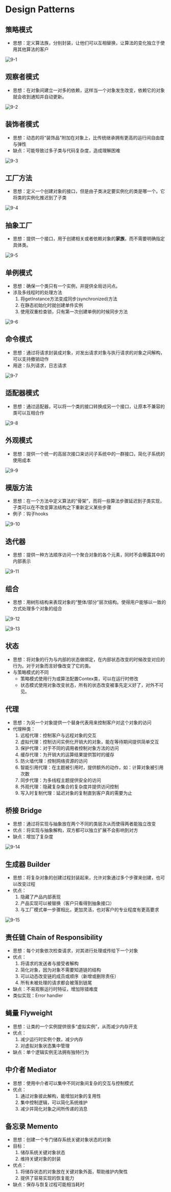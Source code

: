 # Design Patterns

## 策略模式

- 思想：定义算法族，分别封装，让他们可以互相替换，让算法的变化独立于使用其他算法的客户

![9-1](https://raw.githubusercontent.com/Joyee691/image-hosting/main/blog/9-1.jpeg)

## 观察者模式

- 思想：在对象间建立一对多的依赖，这样当一个对象发生改变，依赖它的对象就会收到通知并自动更新。

![9-2](https://raw.githubusercontent.com/Joyee691/image-hosting/main/blog/9-2.jpeg)

## 装饰者模式

- 思想：动态的将“装饰品”附加在对象上，比传统继承拥有更高的运行间自由度与弹性
- 缺点：可能导致过多子类与代码复杂度，造成理解困难

![9-3](https://raw.githubusercontent.com/Joyee691/image-hosting/main/blog/9-3.jpeg)

## 工厂方法

- 思想：定义一个创建对象的接口，但是由子类决定要实例化的类是哪一个。它将类的实例化推迟到了子类

![9-4](https://raw.githubusercontent.com/Joyee691/image-hosting/main/blog/9-4.jpeg)

## 抽象工厂

- 思想：提供一个接口，用于创建相关或者依赖对象的**家族**，而不需要明确指定具体类。

![9-5](https://raw.githubusercontent.com/Joyee691/image-hosting/main/blog/9-5.jpeg)

## 单例模式

- 思想：确保一个类只有一个实例，并提供全局访问点。
- 涉及多线程时的处理方法
    1. 将getInstance方法变成同步(synchronized)方法
    2. 在静态初始化时就创建单件实例
    3. 使用双重检查锁，只有第一次创建单例的时候同步方法

![9-6](https://raw.githubusercontent.com/Joyee691/image-hosting/main/blog/9-6.jpeg)

## 命令模式

- 思想：通过将请求封装成对象，对发出请求对象与执行请求的对象之间解构，可以支持撤销动作
- 用途：队列请求，日志请求

![9-7](https://raw.githubusercontent.com/Joyee691/image-hosting/main/blog/9-7.jpeg)

## 适配器模式

- 思想：通过适配器，可以将一个类的接口转换成另一个接口，让原本不兼容的类可以互相合作

![9-8](https://raw.githubusercontent.com/Joyee691/image-hosting/main/blog/9-8.jpeg)

## 外观模式

- 思想：提供一个统一的高层次接口来访问子系统中的一群接口，简化子系统的使用成本

![9-9](https://raw.githubusercontent.com/Joyee691/image-hosting/main/blog/9-9.jpeg)

## 模版方法

- 思想：在一个方法中定义算法的“骨架”，而将一些算法步骤延迟到子类实现，子类可以在不改变算法结构之下重新定义某些步骤
- 例子：钩子hooks

![9-10](https://raw.githubusercontent.com/Joyee691/image-hosting/main/blog/9-10.jpeg)

## 迭代器

- 思想：提供一种方法顺序访问一个聚合对象的各个元素，同时不会曝露其中的内部表示

![9-11](https://raw.githubusercontent.com/Joyee691/image-hosting/main/blog/9-11.jpeg)

## 组合

- 思想：用树形结构来表现对象的“整体/部分”层次结构。使得用户能够以一致的方式处理多个对象的组合

![9-12](https://raw.githubusercontent.com/Joyee691/image-hosting/main/blog/9-12.jpeg)

![9-13](https://raw.githubusercontent.com/Joyee691/image-hosting/main/blog/9-13.jpeg)

## 状态

- 思想：将对象的行为与内部的状态做绑定，在内部状态改变的时候改变对应的行为。对于对象而言好像改变了它的类。
- 与策略模式的不同
    - 策略模式使用行为或算法配置Contex类，可以在运行时修改
    - 状态模式使用对象改变状态，所有的状态改变被事先定义好了，对外不可见。

## 代理

- 思想：为另一个对象提供一个替身代表用来控制客户对这个对象的访问
- 代理种类：
    1. 远程代理：控制客户与远程对象的交互
    2. 虚拟代理：控制访问实例化开销大的对象，能在等待期间提供简单交互
    3. 保护代理：对于不同的调用者控制对象方法的访问
    4. 缓存代理：为开销大的运算结果提供暂时的缓存
    5. 防火墙代理：控制网络资源的访问
    6. 智能引用代理：在主题被引用时，提供额外的动作，如：计算对象被引用次数
    7. 同步代理：为多线程主题提供安全的访问
    8. 外观代理：隐藏复杂集合的复杂度并提供访问控制
    9. 写入时复制代理：延迟对象的复制直到客户真的需要为止

## 桥接 Bridge

- 思想：通过将实现与抽象放在两个不同的类层次从而使得两者能独立改变
- 优点：将实现与抽象解构，双方都可以独立扩展不会影响到对方
- 缺点：增加了复杂度

![9-14](https://raw.githubusercontent.com/Joyee691/image-hosting/main/blog/9-14.jpeg)

## 生成器 Builder

- 思想：将复杂对象的创建过程封装起来，允许对象通过多个步骤来创建，也可以改变过程
- 优点：
    1. 隐藏了产品内部表现
    2. 产品实现可以被替换（客户只看得到抽象接口）
    3. 与工厂模式单一步骤相比，更加灵活，也对客户的专业程度有更高要求

![9-15](https://raw.githubusercontent.com/Joyee691/image-hosting/main/blog/9-15.jpeg)

## 责任链 Chain of Responsibility

- 思想：每个对象依次检查请求，对其进行处理或传给下一个对象
- 优点：
    1. 将请求的发送者与接受者解构
    2. 简化对象，因为对象不需要知道链的结构
    3. 可以动态改变链的成员或顺序（新增或删除责任）
    4. 所有未被处理的请求都会被落到链尾
- 缺点：不易观察运行时特征，增加除错难度
- 类似实现：Error handler

## 蝇量 Flyweight

- 思想：让类的一个实例提供很多“虚拟实例”，从而减少内存开支
- 优点：
    1. 减少运行时实例个数，减少内存
    2. 对虚拟对象状态集中管理
- 缺点：单个逻辑实例无法拥有独特行为

## 中介者 Mediator

- 思想：使用中介者可以集中不同对象间复杂的交互与控制模式
- 优点：
    1. 通过对象彼此解构，能增加对象的复用性
    2. 集中控制逻辑，可以简化系统维护
    3. 减少并简化对象之间所传递的消息

## 备忘录 Memento

- 思想：创建一个专门储存系统关键对象状态的对象
- 目标：
    1. 储存系统关键对象状态
    2. 维持关键对象的封装
- 优点：
    1. 将储存状态的对象放在关键对象外面，帮助维护内聚性
    2. 提供了容易实现的恢复能力
- 缺点：保存与恢复过程可能相当耗时